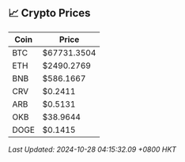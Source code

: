 ## 📈 Crypto Prices

| Coin | Price |
| ---- | ----- |
| BTC | $67731.3504 |
| ETH | $2490.2769 |
| BNB | $586.1667 |
| CRV | $0.2411 |
| ARB | $0.5131 |
| OKB | $38.9644 |
| DOGE | $0.1415 |

_Last Updated: 2024-10-28 04:15:32.09 +0800 HKT_